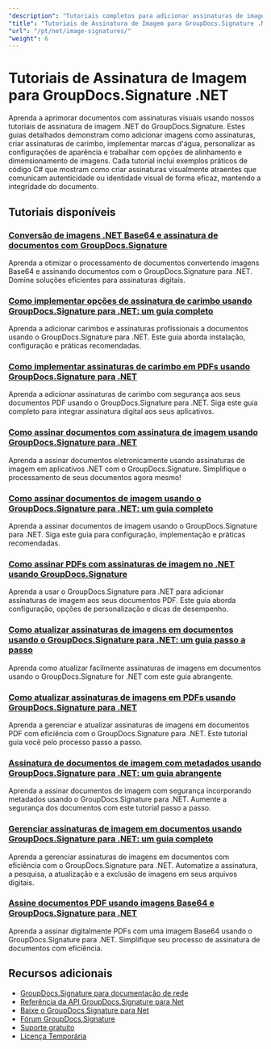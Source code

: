```yaml
---
"description": "Tutoriais completos para adicionar assinaturas de imagem, marcas d'água e carimbos a documentos usando o GroupDocs.Signature para .NET."
"title": "Tutoriais de Assinatura de Imagem para GroupDocs.Signature .NET"
"url": "/pt/net/image-signatures/"
"weight": 6
---
```


# Tutoriais de Assinatura de Imagem para GroupDocs.Signature .NET

Aprenda a aprimorar documentos com assinaturas visuais usando nossos tutoriais de assinatura de imagem .NET do GroupDocs.Signature. Estes guias detalhados demonstram como adicionar imagens como assinaturas, criar assinaturas de carimbo, implementar marcas d'água, personalizar as configurações de aparência e trabalhar com opções de alinhamento e dimensionamento de imagens. Cada tutorial inclui exemplos práticos de código C# que mostram como criar assinaturas visualmente atraentes que comunicam autenticidade ou identidade visual de forma eficaz, mantendo a integridade do documento.

## Tutoriais disponíveis

### [Conversão de imagens .NET Base64 e assinatura de documentos com GroupDocs.Signature](./net-base64-image-conversion-document-signing-groupdocs/)
Aprenda a otimizar o processamento de documentos convertendo imagens Base64 e assinando documentos com o GroupDocs.Signature para .NET. Domine soluções eficientes para assinaturas digitais.

### [Como implementar opções de assinatura de carimbo usando GroupDocs.Signature para .NET: um guia completo](./implement-stamp-sign-options-groupdocs-signature-dotnet/)
Aprenda a adicionar carimbos e assinaturas profissionais a documentos usando o GroupDocs.Signature para .NET. Este guia aborda instalação, configuração e práticas recomendadas.

### [Como implementar assinaturas de carimbo em PDFs usando GroupDocs.Signature para .NET](./implement-stamp-signature-groupdocs-signature-pdf/)
Aprenda a adicionar assinaturas de carimbo com segurança aos seus documentos PDF usando o GroupDocs.Signature para .NET. Siga este guia completo para integrar assinatura digital aos seus aplicativos.

### [Como assinar documentos com assinatura de imagem usando GroupDocs.Signature para .NET](./sign-document-image-signature-groupdocs-signature-net/)
Aprenda a assinar documentos eletronicamente usando assinaturas de imagem em aplicativos .NET com o GroupDocs.Signature. Simplifique o processamento de seus documentos agora mesmo!

### [Como assinar documentos de imagem usando o GroupDocs.Signature para .NET: um guia completo](./sign-image-documents-groupdocs-signature-net/)
Aprenda a assinar documentos de imagem usando o GroupDocs.Signature para .NET. Siga este guia para configuração, implementação e práticas recomendadas.

### [Como assinar PDFs com assinaturas de imagem no .NET usando GroupDocs.Signature](./professional-pdf-signature-image-dotnet-groupdocs-signature/)
Aprenda a usar o GroupDocs.Signature para .NET para adicionar assinaturas de imagem aos seus documentos PDF. Este guia aborda configuração, opções de personalização e dicas de desempenho.

### [Como atualizar assinaturas de imagens em documentos usando o GroupDocs.Signature para .NET: um guia passo a passo](./update-image-signatures-groupdocs-signature-dotnet/)
Aprenda como atualizar facilmente assinaturas de imagens em documentos usando o GroupDocs.Signature for .NET com este guia abrangente.

### [Como atualizar assinaturas de imagens em PDFs usando GroupDocs.Signature para .NET](./update-image-signatures-pdf-groupdocs-net/)
Aprenda a gerenciar e atualizar assinaturas de imagens em documentos PDF com eficiência com o GroupDocs.Signature para .NET. Este tutorial guia você pelo processo passo a passo.

### [Assinatura de documentos de imagem com metadados usando GroupDocs.Signature para .NET: um guia abrangente](./image-document-signing-metadata-groupdocs-signature/)
Aprenda a assinar documentos de imagem com segurança incorporando metadados usando o GroupDocs.Signature para .NET. Aumente a segurança dos documentos com este tutorial passo a passo.

### [Gerenciar assinaturas de imagem em documentos usando GroupDocs.Signature para .NET: um guia completo](./manage-image-signatures-groupdocs-signature-net/)
Aprenda a gerenciar assinaturas de imagens em documentos com eficiência com o GroupDocs.Signature para .NET. Automatize a assinatura, a pesquisa, a atualização e a exclusão de imagens em seus arquivos digitais.

### [Assine documentos PDF usando imagens Base64 e GroupDocs.Signature para .NET](./sign-pdf-base64-image-groupdocs-signature/)
Aprenda a assinar digitalmente PDFs com uma imagem Base64 usando o GroupDocs.Signature para .NET. Simplifique seu processo de assinatura de documentos com eficiência.

## Recursos adicionais

- [GroupDocs.Signature para documentação de rede](https://docs.groupdocs.com/signature/net/)
- [Referência da API GroupDocs.Signature para Net](https://reference.groupdocs.com/signature/net/)
- [Baixe o GroupDocs.Signature para Net](https://releases.groupdocs.com/signature/net/)
- [Fórum GroupDocs.Signature](https://forum.groupdocs.com/c/signature)
- [Suporte gratuito](https://forum.groupdocs.com/)
- [Licença Temporária](https://purchase.groupdocs.com/temporary-license/)